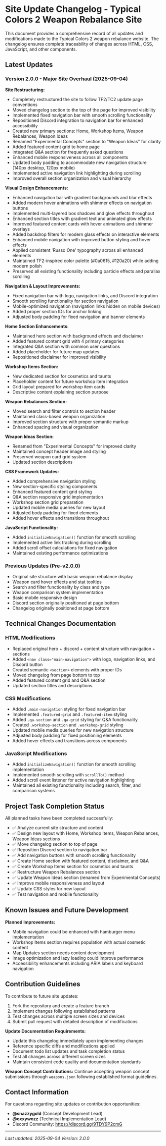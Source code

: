 # Site Update Changelog - Typical Colors 2 Weapon Rebalance Site

This document provides a comprehensive record of all updates and modifications made to the Typical Colors 2 weapon rebalance website. The changelog ensures complete traceability of changes across HTML, CSS, JavaScript, and other components.

## Latest Updates

### Version 2.0.0 - Major Site Overhaul (2025-09-04)

**Site Restructuring:**
- Completely restructured the site to follow TF2/TC2 update page conventions
- Moved changelog section to the top of the page for improved visibility
- Implemented fixed navigation bar with smooth scrolling functionality
- Repositioned Discord integration to navigation bar for enhanced accessibility
- Created new primary sections: Home, Workshop Items, Weapon Rebalances, Weapon Ideas
- Renamed "Experimental Concepts" section to "Weapon Ideas" for clarity
- Added featured content grid to home page
- Integrated Q&A section for frequently asked questions
- Enhanced mobile responsiveness across all components
- Updated body padding to accommodate new navigation structure (140px desktop, 120px mobile)
- Implemented active navigation link highlighting during scrolling
- Improved overall section organization and visual hierarchy

**Visual Design Enhancements:**
- Enhanced navigation bar with gradient backgrounds and blur effects
- Added modern hover animations with shimmer effects on navigation buttons
- Implemented multi-layered box shadows and glow effects throughout
- Enhanced section titles with gradient text and animated glow effects
- Improved featured content cards with hover animations and shimmer overlays
- Added backdrop filters for modern glass effects on interactive elements
- Enhanced mobile navigation with improved button styling and hover effects
- Applied consistent 'Russo One' typography across all enhanced elements
- Maintained TF2-inspired color palette (#0a0615, #120a20) while adding modern polish
- Preserved all existing functionality including particle effects and parallax scrolling

**Navigation & Layout Improvements:**
- Fixed navigation bar with logo, navigation links, and Discord integration
- Smooth scrolling functionality for section navigation
- Mobile-optimized navigation (navigation links hidden on mobile devices)
- Added proper section IDs for anchor linking
- Adjusted body padding for fixed navigation and banner elements

**Home Section Enhancements:**
- Maintained hero section with background effects and disclaimer
- Added featured content grid with 4 primary categories
- Integrated Q&A section with common user questions
- Added placeholder for future map updates
- Repositioned disclaimer for improved visibility

**Workshop Items Section:**
- New dedicated section for cosmetics and taunts
- Placeholder content for future workshop item integration
- Grid layout prepared for workshop item cards
- Descriptive content explaining section purpose

**Weapon Rebalances Section:**
- Moved search and filter controls to section header
- Maintained class-based weapon organization
- Improved section structure with proper semantic markup
- Enhanced spacing and visual organization

**Weapon Ideas Section:**
- Renamed from "Experimental Concepts" for improved clarity
- Maintained concept header image and styling
- Preserved weapon card grid system
- Updated section descriptions

**CSS Framework Updates:**
- Added comprehensive navigation styling
- New section-specific styling components
- Enhanced featured content grid styling
- Q&A section responsive grid implementation
- Workshop section grid preparation
- Updated mobile media queries for new layout
- Adjusted body padding for fixed elements
- Added hover effects and transitions throughout

**JavaScript Functionality:**
- Added `initializeNavigation()` function for smooth scrolling
- Implemented active link tracking during scrolling
- Added scroll offset calculations for fixed navigation
- Maintained existing performance optimizations

### Previous Updates (Pre-v2.0.0)
- Original site structure with basic weapon rebalance display
- Weapon card hover effects and stat tooltips
- Search and filter functionality by class and type
- Weapon comparison system implementation
- Basic mobile responsive design
- Discord section originally positioned at page bottom
- Changelog originally positioned at page bottom

## Technical Changes Documentation

### HTML Modifications
- Replaced original hero + discord + content structure with navigation + sections
- Added `<nav class="main-navigation">` with logo, navigation links, and Discord button
- Created semantic `<section>` elements with proper IDs
- Moved changelog from page bottom to top
- Added featured content grid and Q&A section
- Updated section titles and descriptions

### CSS Modifications
- Added `.main-navigation` styling for fixed navigation bar
- Implemented `.featured-grid` and `.featured-item` styling
- Added `.qa-section` and `.qa-grid` styling for Q&A functionality
- Created `.workshop-section` and `.workshop-grid` styling
- Updated mobile media queries for new navigation structure
- Adjusted body padding for fixed positioning elements
- Added hover effects and transitions across components

### JavaScript Modifications
- Added `initializeNavigation()` function for smooth scrolling implementation
- Implemented smooth scrolling with `scrollTo()` method
- Added scroll event listener for active navigation highlighting
- Maintained all existing functionality including search, filter, and comparison systems

## Project Task Completion Status

All planned tasks have been completed successfully:

- ✅ Analyze current site structure and content
- ✅ Design new layout with Home, Workshop Items, Weapon Rebalances, Weapon Ideas sections
- ✅ Move changelog section to top of page
- ✅ Reposition Discord section to navigation bar
- ✅ Add navigation buttons with smooth scrolling functionality
- ✅ Create Home section with featured content, disclaimer, and Q&A
- ✅ Create Workshop Items section for cosmetics and taunts
- ✅ Restructure Weapon Rebalances section
- ✅ Update Weapon Ideas section (renamed from Experimental Concepts)
- ✅ Improve mobile responsiveness and layout
- ✅ Update CSS styles for new layout
- ✅ Test navigation and mobile functionality

## Known Issues and Future Development

**Planned Improvements:**
- Mobile navigation could be enhanced with hamburger menu implementation
- Workshop Items section requires population with actual cosmetic content
- Map Updates section needs content development
- Image optimization and lazy loading could improve performance
- Accessibility enhancements including ARIA labels and keyboard navigation

## Contribution Guidelines

To contribute to future site updates:

1. Fork the repository and create a feature branch
2. Implement changes following established patterns
3. Test changes across multiple screen sizes and devices
4. Submit pull request with detailed description of modifications

**Update Documentation Requirements:**
- Update this changelog immediately upon implementing changes
- Reference specific diffs and modifications applied
- Document todo list updates and task completion status
- Test all changes across different screen sizes
- Maintain consistent code quality and documentation standards

**Weapon Concept Contributions:**
Continue accepting weapon concept submissions through `weapons.json` following established format guidelines.

## Contact Information

For questions regarding site updates or contribution opportunities:
- **@snazzygold** (Concept Development Lead)
- **@oxxywozz** (Technical Implementation Lead)
- Discord Community: https://discord.gg/9TDY9P2cmG

---

*Last updated: 2025-09-04*
*Version: 2.0.0*